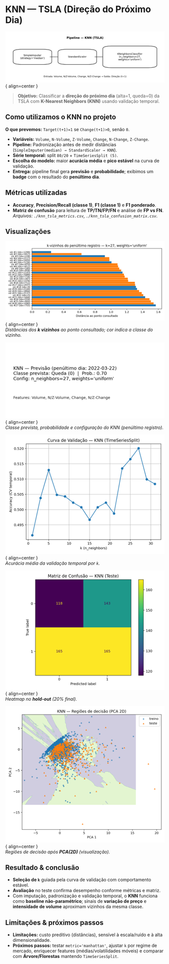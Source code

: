# KNN — TSLA (Direção do Próximo Dia)

![Pipeline KNN](./knn_pipeline.png){ align=center }

> **Objetivo:** Classificar a **direção do próximo dia** (alta=1, queda=0) da TSLA com **K-Nearest Neighbors (KNN)** usando validação temporal.

## Como utilizamos o KNN no projeto
**O que prevemos:** `Target(t+1)=1` se `Change(t+1)>0`, senão `0`.
- **Variáveis:** `Volume`, `N-Volume`, `Z-Volume`, `Change`, `N-Change`, `Z-Change`.
- **Pipeline:** Padronização antes de medir distâncias (`SimpleImputer(median) → StandardScaler → KNN`).
- **Série temporal:** split `80/20` + `TimeSeriesSplit (5)`.
- **Escolha do modelo:** maior **acurácia média** e **pico estável** na curva de validação.
- **Entrega:** pipeline final gera **previsão** e **probabilidade**; exibimos um **badge** com o resultado do **penúltimo dia**.

## Métricas utilizadas
- **Accuracy**, **Precision/Recall (classe 1)**, **F1 (classe 1)** e **F1 ponderado**.
- **Matriz de confusão** para leitura de **TP/TN/FP/FN** e análise de **FP vs FN**.  
  *Arquivos: `./knn_tsla_metrics.csv`, `./knn_tsla_confusion_matrix.csv`.*

## Visualizações
![k-vizinhos (amostra)](./knn_neighbors_example.png){ align=center }  
*Distâncias dos **k vizinhos** ao ponto consultado; cor indica a classe do vizinho.*

![Badge de previsão](./knn_prediction_badge.png){ align=center }  
*Classe prevista, probabilidade e configuração do KNN (penúltimo registro).*

![Curva de Validação — KNN](./knn_validation_curve.png){ align=center }  
*Acurácia média da validação temporal por `k`.*

![Matriz de Confusão — KNN (Teste)](./knn_tsla_confusion_matrix.png){ align=center }  
*Heatmap no **hold-out** (20% final).*

![Mapa de decisão PCA (ilustrativo)](./knn_decision_map_pca.png){ align=center }  
*Regiões de decisão após **PCA(2D)** (visualização).*

## Resultado & conclusão
- **Seleção de `k`** guiada pela curva de validação com comportamento estável.
- **Avaliação** no teste confirma desempenho conforme métricas e matriz.
- Com imputação, padronização e validação temporal, o **KNN** funciona como **baseline não-paramétrico**; sinais de **variação de preço** e **intensidade de volume** aproximam vizinhos da mesma classe.

## Limitações & próximos passos
- **Limitações:** custo preditivo (distâncias), sensível à escala/ruído e à alta dimensionalidade.
- **Próximos passos:** testar `metric='manhattan'`, ajustar `k` por regime de mercado, enriquecer features (médias/volatilidades móveis) e comparar com **Árvore/Florestas** mantendo `TimeSeriesSplit`.